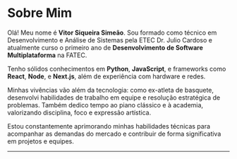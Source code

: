 # Sobre Mim

Olá! Meu nome é **Vitor Siqueira Simeão**. Sou formado como técnico em Desenvolvimento e Análise de Sistemas pela ETEC Dr. Julio Cardoso e atualmente curso o primeiro ano de **Desenvolvimento de Software Multiplataforma** na FATEC.

Tenho sólidos conhecimentos em **Python**, **JavaScript**, e frameworks como **React**, **Node**, e **Next.js**, além de experiência com hardware e redes.

Minhas vivências vão além da tecnologia: como ex-atleta de basquete, desenvolvi habilidades de trabalho em equipe e resolução estratégica de problemas. Também dedico tempo ao piano clássico e à academia, valorizando disciplina, foco e expressão artística.

Estou constantemente aprimorando minhas habilidades técnicas para acompanhar as demandas do mercado e contribuir de forma significativa em projetos e equipes.

---
